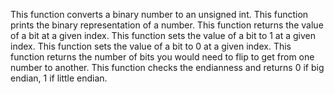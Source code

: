This function converts a binary number to an unsigned int.
This function prints the binary representation of a number.
This function returns the value of a bit at a given index.
This function sets the value of a bit to 1 at a given index.
This function sets the value of a bit to 0 at a given index.
This function returns the number of bits you would need to flip to get from one number to another.
This function checks the endianness and returns 0 if big endian, 1 if little endian.

